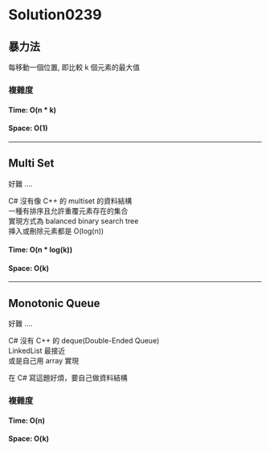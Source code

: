 # Solution0239

## 暴力法

每移動一個位置, 即比較 k 個元素的最大值

### 複雜度

#### Time: O(n * k)

#### Space: O(1)

---

## Multi Set

好難 ....

C# 沒有像 C++ 的 multiset 的資料結構  
一種有排序且允許重覆元素存在的集合  
實現方式為 balanced binary search tree  
挿入或刪除元素都是 O(log(n))

#### Time: O(n * log(k))

#### Space: O(k)

---

## Monotonic Queue

好難 ....

C# 沒有 C++ 的 deque(Double-Ended Queue)  
LinkedList 最接近  
或是自己用 array 實現

在 C# 寫這題好煩，要自己做資料結構

### 複雜度

#### Time: O(n)

#### Space: O(k)